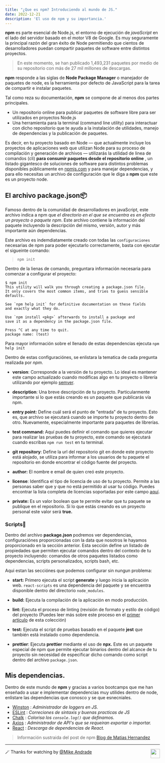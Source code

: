 ```yaml
---
title: "¿Que es npm? Introduciendo al mundo de JS."
date: 2022-12-21
description: 'El uso de npm y su importancia.'
---
```


**npm** es parte esencial de Node.js, el entorno de ejecución de _javaScript_ en el lado del servidor basado en el motor V8 de Google. Es muy seguramente la principal razón del gran éxito de Node permitiendo que cientos de desarrolladores puedan compartir paquetes de software entre distintos proyectos.

> En este momento, se han publicado 1,493,231 paquetes por medio de su repositorio con más de 27 mil millones de descargas.

**npm** responde a las siglas de **Node Package Manager** o manejador de paquetes de node, es la herramienta por defecto de JavaScript para la tarea de compartir e instalar paquetes.

Tal como reza su documentación, **npm** se compone de al menos dos partes principales.

-   Un repositorio online para publicar paquetes de software libre para ser utilizados en proyectos Node.js
-   Una herramienta para la terminal (command line utility) para interactuar con dicho repositorio que te ayuda a la instalación de utilidades, manejo de dependencias y la publicación de paquetes.

Es decir, en tu proyecto basado en Node — que actualmente incluye los proyectos de aplicaciones web que utilizan Node para su proceso de compilación y generación de archivos — utilizarás la utilidad de linea de comandos (cli) **para consumir paquetes desde el repositorio online** , un listado gigantesco de soluciones de software para distintos problemas disponibles públicamente en [npmjs.com](http://npmjs.com/) y para manejar dependencias, y para ello necesitas un archivo de configuración que le diga a **npm** que este es un proyecto node.

## El archivo package.json📦

Famoso dentro de la comunidad de desarrolladores en javaScript, este archivo indica a npm que _el directorio en el que se encuentra es en efecto un proyecto o paquete npm_. Este archivo contiene la información del paquete incluyendo la descripción del mismo, versión, autor y más importante aún dependencias.

Este archivo es indemdiatamente creado con todas las `configuraciones` necesarias de npm para poder ejecutarlo correctamente, basta con ejecutar el sigueinte comando:

> `npm init`

Dentro de la lienas de comando, preguntara información necesaria para comenzar a configurar el proyecto:

````
$ npm init
This utility will walk you through creating a package.json file.
It only covers the most common items, and tries to guess sensible defaults.

See `npm help init` for definitive documentation on these fields
and exactly what they do.

Use `npm install <pkg>` afterwards to install a package and
save it as a dependency in the package.json file.

Press ^C at any time to quit.
package name: (test)

````

Para mayor información sobre el llenado de estas dependencias ejecuta `npm help init`

Dentro de estas configuraciónes, se enlistara la tematica de cada pregunta realizada por _npm_.

-   **version**: Corresponde a la versión de tu proyecto. Lo ideal es mantener este campo actualizado cuando modificas algo en tu proyecto o librería utilizando por ejemplo [semver](https://semver.org/lang/es/).

-   **description**: Una breve descripción de tu proyecto. Particularmente importante si lo que estás creando es un paquete que publicarás vía npm.

-   **entry point:** Define cuál será el punto de "entrada" de tu proyecto. Esto es, que archivo se ejecutará cuando se importe tu proyecto dentro de otro. Nuevamente, especialmente importante para paquetes de librerías.

-   **test command:** Aquí puedes definir el comando que quieres ejecutar para realizar las pruebas de tu proyecto, este comando se ejecutará cuando escribas `npm run test` en tu terminal.

-   **git repository**: Define la url del repositorio git en donde este proyecto está alojado, se utiliza para informar a los usuarios de tu paquete el repositorio en donde encontrar el código fuente del proyecto.

-   **author:** El nombre e email de quien creó este proyecto.

-   **license**: Identifica el tipo de licencia de uso de tu proyecto. Permite a las personas saber que y que no está permitido al usar tu código. Puedes encontrar la lista completa de licencias soportadas por este campo [aquí](https://spdx.org/licenses/).

-   **private:** Es un valor boolean que te permite evitar que tu paquete se publique en el repositorio. Si lo que estás creando es un proyecto personal este valor será **true.**

### Scripts📄

Dentro del archivo **package.json** podremos ver dependencias, configuraciónes proporcionadas con la data que nosotros le hayamos proporcionado en la sección anterior.  Esta sección define un listado de propiedades que permiten ejecutar comandos dentro del contexto de tu proyecto incluyendo: comandos de otros paquetes listados como dependencias, scripts personalizados, scripts bash, etc.

Aqui estan las secciónes que podemos configurar sin nungun problema:

-   **start:** Primero ejecuta el script **generate** y luego inicia la aplicación web. `react-scripts` es una dependencia del paquete y se encuentra disponible dentro del directorio `node_modules`.

-   **build:** Ejecuta la compilación de la aplicación en modo producción.

-   **lint:** Ejecuta el proceso de linting (revisión de formato y estilo de código) del proyecto (Puedes leer más sobre este proceso en el [primer artículo](https://www.freecodecamp.org/espanol/news/que-es-linting-y-eslint/) de esta colección)

-   **test:** Ejecuta el script de pruebas basado en el paquete **jest** que también está instalado como dependencia.

-   **prettier**: Ejecuta **prettier** mediante el uso de **npx.** Este es un paquete especial de npm que permite ejecutar binarios dentro del alcance de tu proyecto sin necesidad de especificar dicho comando como script dentro del archivo `package.json`.

## Mis dependencias.

Dentro de este mundo de **npm** y gracias a varios bootcamps que me han enseñado a usar e implementar dependencias muy utilides dentro de node, enlistare las dependencias que conosco y se que esnecniales.

- [Winston](https://www.npmjs.com/package/winston) : _Administrador de loggers en JS._
- [ESLint](https://www.npmjs.com/package/eslint) : _Correciones de sintaxis y buenas practicas de JS_
- [Chalk](https://www.npmjs.com/package/chalk) : _Colorisa los `console.log()` que definamos._
- [Axios](https://www.npmjs.com/package/axios) : _Administrador de API's que se requeiran exportar o importar._
- [React](https://www.npmjs.com/package/react) : _Descarga de dependencias de React._

> Información sustraida del post de npm [Blog de Matias Hernandez ](https://www.freecodecamp.org/espanol/news/que-es-npm/)

---
🪄 Thanks for watching by [@Mike Andrade](https://github.com/Mike-std-cpu)<img align="right" src="https://media2.giphy.com/media/uL23EgTN7oEweMVy7R/200w.webp?cid=ecf05e47ev3qz7stswwx3ottvkvinyaw9bq36k6jao82l1ts&rid=200w.webp&ct=s" width="30">